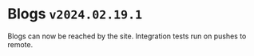 # Blogs `v2024.02.19.1`

Blogs can now be reached by the site. Integration tests run on pushes to remote.
